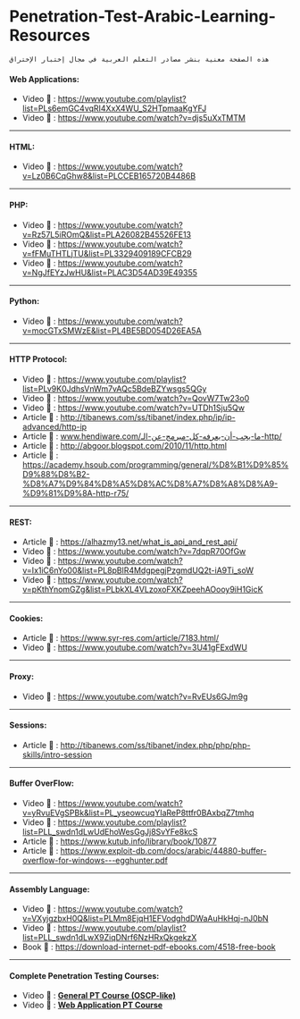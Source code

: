 # Penetration-Test-Arabic-Learning-Resources



```
هذه الصفحة معنية بنشر مصادر التعلم العربية في مجال إختبار الإختراق 
```

#### Web Applications:
- Video :movie_camera: : https://www.youtube.com/playlist?list=PLs6emGC4vqRI4XxX4WU_S2HTpmaaKgYFJ
- Video :movie_camera: : https://www.youtube.com/watch?v=djs5uXxTMTM

------------------

#### HTML: 
- Video :movie_camera: : https://www.youtube.com/watch?v=Lz0B6CqGhw8&list=PLCCEB165720B4486B

------------------

#### PHP: 
-  Video :movie_camera: : https://www.youtube.com/watch?v=Rz57L5iROmQ&list=PLA26082B45526FE13
-  Video :movie_camera: : https://www.youtube.com/watch?v=fFMuTHTLjTU&list=PL3329409189CFCB29
-  Video :movie_camera: : https://www.youtube.com/watch?v=NgJfEYzJwHU&list=PLAC3D54AD39E49355

------------------

#### Python:
-  Video :movie_camera: : https://www.youtube.com/watch?v=mocGTxSMWzE&list=PL4BE5BD054D26EA5A

------------------

#### HTTP Protocol: 
-  Video :movie_camera: : https://www.youtube.com/playlist?list=PLv9K0JdhsVnWm7vAQc5BdeBZYwsgs5QGy
-  Video :movie_camera: : https://www.youtube.com/watch?v=QovW7Tw23o0
-  Video :movie_camera: : https://www.youtube.com/watch?v=UTDh1Sju5Qw
- Article :book: : http://tibanews.com/ss/tibanet/index.php/ip/ip-advanced/http-ip
- Article :book: : www.hendiware.com/ما-يجب-أن-يعرفه-كل-مبرمج-عن-الـ-http/
- Article :book: : http://abgoor.blogspot.com/2010/11/http.html 
- Article :book: : https://academy.hsoub.com/programming/general/%D8%B1%D9%85%D9%88%D8%B2-%D8%A7%D9%84%D8%A5%D8%AC%D8%A7%D8%A8%D8%A9-%D9%81%D9%8A-http-r75/


------------------

#### REST: 
- Article :book: : https://alhazmy13.net/what_is_api_and_rest_api/
-  Video :movie_camera: : https://www.youtube.com/watch?v=7dqpR70OfGw 
-  Video :movie_camera: : https://www.youtube.com/watch?v=Ix1iC6nYo00&list=PL8pBlR4MdgpegjPzgmdUQ2t-iA9Ti_soW
-  Video :movie_camera: : https://www.youtube.com/watch?v=pKthYnomGZg&list=PLbkXL4VLzoxoFXKZpeehAOooy9iH1GicK

------------------

#### Cookies:
- Article :book: : https://www.syr-res.com/article/7183.html/
-  Video :movie_camera: : https://www.youtube.com/watch?v=3U41gFExdWU

------------------

#### Proxy: 
-  Video :movie_camera: : https://www.youtube.com/watch?v=RvEUs6GJm9g

------------------

#### Sessions:  
- Article :book: : http://tibanews.com/ss/tibanet/index.php/php/php-skills/intro-session 

------------------

#### Buffer OverFlow:  
- Video :movie_camera: : https://www.youtube.com/watch?v=yRvuEVgSPBk&list=PL_yseowcuqYIaReP8ttfr0BAxbqZ7tmhq
- Video :movie_camera: : https://www.youtube.com/playlist?list=PLL_swdn1dLwUdEhoWesGgJj8SvYFe8kcS
- Article :book: : https://www.kutub.info/library/book/10877
- Article :book: : https://www.exploit-db.com/docs/arabic/44880-buffer-overflow-for-windows---egghunter.pdf 

------------------

#### Assembly Language:  
- Video :movie_camera: : https://www.youtube.com/watch?v=VXyjgzbxH0Q&list=PLMm8EjqH1EFVodghdDWaAuHkHqj-nJ0bN
- Video :movie_camera: : https://www.youtube.com/playlist?list=PLL_swdn1dLwX9ZiqDNrf6NzHRxQkgekzX
- Book :book: : https://download-internet-pdf-ebooks.com/4518-free-book

------------------

#### Complete Penetration Testing Courses:
- Video :movie_camera: : [**General PT Course (OSCP-like)**](https://www.youtube.com/playlist?list=PLtr9ezc61PUb3iQMlvnicIC3BIra2BZId) 
- Video :movie_camera: : [**Web Application PT Course**](https://www.youtube.com/playlist?list=PLCIJjtzQPZJ_g9sDbW0hzhn_gXnRRF-Z3)
